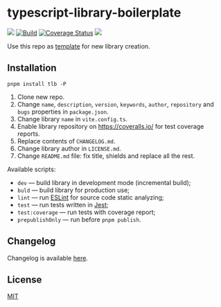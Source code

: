# typescript-library-boilerplate

[![](https://img.shields.io/npm/v/tlb)](https://www.npmjs.com/package/tlb)
[![Build](https://github.com/ezze/typescript-library-boilerplate/actions/workflows/main.yml/badge.svg)](https://github.com/ezze/typescript-library-boilerplate/actions/workflows/main.yml)
[![Coverage Status](https://coveralls.io/repos/github/ezze/typescript-library-boilerplate/badge.svg)](https://coveralls.io/github/ezze/typescript-library-boilerplate)
[![](https://img.shields.io/github/license/ezze/typescript-library-boilerplate)](https://github.com/ezze/typescript-library-boilerplate/blob/HEAD/LICENSE.md)

Use this repo as [template](https://docs.github.com/en/repositories/creating-and-managing-repositories/creating-a-repository-from-a-template) for new library creation.

## Installation

```
pnpm install tlb -P
```

1. Clone new repo.
2. Change `name`, `description`, `version`, `keywords`, `author`, `repository` and `bugs` properties in `package.json`.
3. Change library `name` in `vite.config.ts`.
4. Enable library repository on https://coveralls.io/ for test coverage reports.
5. Replace contents of `CHANGELOG.md`.
6. Change library author in `LICENSE.md`.
7. Change `README.md` file: fix title, shields and replace all the rest.

Available scripts:

- `dev` — build library in development mode (incremental build);
- `buld` — build library for production use;
- `lint` — run [ESLint](https://eslint.org/) for source code static analyzing;
- `test` — run tests written in [Jest](https://jestjs.io/);
- `test:coverage` — run tests with coverage report;
- `prepublishOnly` — run before `pnpm publish`.

## Changelog

Changelog is available [here](CHANGELOG.md).

## License

[MIT](LICENSE.md)
